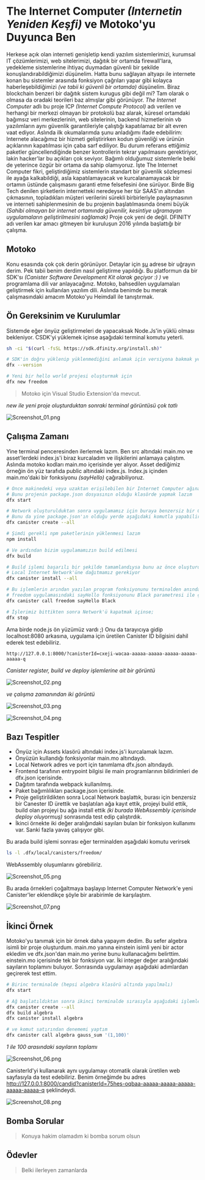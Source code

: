 # The Internet Computer _(Internetin Yeniden Keşfi)_ ve Motoko'yu Duyunca Ben

Herkese açık olan interneti genişletip kendi yazılım sistemlerimizi, kurumsal IT çözümlerimizi, web sitelerimizi, dağıtık bir ortamda firewall'lara, yedekleme sistemlerine ihtiyaç duymadan güvenli bir şekilde konuşlandırabildiğimizi düşünelim. Hatta bunu sağlayan altyapı ile internete konan bu sistemler arasında fonksiyon çağrıları yapar gibi kolayca haberleşebildiğimizi _(ve tabii ki güvenli bir ortamda)_ düşünelim. Biraz blockchain benzeri bir dağıtık sistem kurugus gibi değil mi? Tam olarak o olmasa da oradaki teorileri baz almışlar gibi görünüyor. _The Internet Computer_ adlı bu proje ICP _(Internet Compute Protocol)_ adı verilen ve herhangi bir merkezi olmayan bir protokolü baz alarak, küresel ortamdaki bağımsız veri merkezlerinin, web sitelerinin, backend hizmetlerinin vb yazılımların aynı güvenlik garantileriyle çalıştığı kapatılamaz bir alt evren vaat ediyor. Aslında ilk okumalarımda şunu anladığımı ifade edebilirim: Internete alacağımız bir hizmeti geliştirirken kodun güvenliği ve ürünün açıklarının kapatılması için çaba sarf ediliyor. Bu durum referans ettiğimiz paketler güncellendiğinde benzer kontrollerin tekrar yapılmasını gerektiriyor, lakin hacker'lar bu açıkları çok seviyor. Bağımlı olduğumuz sistemlerle belki de yeterince özgür bir ortama da sahip olamıyoruz. İşte The Internet Computer fikri, geliştirdiğimiz sistemlerin standart bir güvenlik sözleşmesi ile ayağa kalkabildiği, asla kapatılamayacak ve kurcalanamayacak bir ortamın üstünde çalışmasını garanti etme felsefesini öne sürüyor. Birde Big Tech denilen şirketlerin internetteki neredeyse her tür SAAS'ın altından çıkmasının, topladıkları müşteri verilerini sürekli birbirleriyle paylaşmasının ve interneti sahiplenmesinin de bu projenin başlatılmasında önemi büyük _(Sahibi olmayan bir internet ortamında güvenilir, kesintiye uğramayan uygulamaların geliştirilmesini sağlamak)_ Proje çok yeni de değil. DFINITY adı verilen kar amacı gitmeyen bir kuruluşun 2016 yılında başlattığı bir çalışma.

## Motoko

Konu esasında çok çok derin görünüyor. Detaylar için [şu](https://dfinity.org/) adrese bir uğrayın derim. Pek tabii benim derdim nasıl geliştirme yapıldığı. Bu platformun da bir SDK'sı _(Canister Software Development Kit olarak geçiyor :) )_ ve programlama dili var anlayacağınız. Motoko, bahsedilen uygulamaları geliştirmek için kullanılan yazılım dili. Aslında benimde bu merak çalışmasındaki amacım Motoko'yu Heimdall ile tanıştırmak.

## Ön Gereksinim ve Kurulumlar

Sistemde eğer önyüz geliştirmeleri de yapacaksak Node.Js'in yüklü olması bekleniyor. CSDK'yi yüklemek içinse aşağıdaki terminal komutu yeterli.

```bash
sh -ci "$(curl -fsSL https://sdk.dfinity.org/install.sh)"

# SDK'in doğru yüklenip yüklenmediğini anlamak için versiyona bakmak yeterli
dfx --version

# Yeni bir hello world projesi oluşturmak için
dfx new freedom
```

> Motoko için Visual Studio Extension'da mevcut.

_new ile yeni proje oluşturduktan sonraki terminal görüntüsü çok tatlı_

![Screenshot_01.png](./assets/Screenshot_01.png)

## Çalışma Zamanı

Yine terminal penceresinden ilerlemek lazım. Ben src altındaki main.mo ve asset'lerdeki index.js'i biraz kurcaladım ve ilişkilerini anlamaya çalıştım. Aslında motoko kodları main.mo içerisinde yer alıyor. Asset dediğimiz örneğin ön yüz tarafıda public altındaki index.js. Index.js içinden main.mo'daki bir fonksiyonu _(sayHello)_ çağırabiliyoruz.

```bash
# Önce makinedeki veya uzaktan erişilebilen bir Internet Computer ağına bağlanmak gerekiyor
# Bunu projenin package.json dosyasının olduğu klasörde yapmak lazım
dfx start

# Network oluşturulduktan sonra uygulamamız için buraya benzersiz bir Canister Id ile kayıt olmamız gerekiyor
# Bunu da yine package.json'ın olduğu yerde aşağıdaki komutla yapabiliriz 
dfx canister create --all

# Şimdi gerekli npm paketlerinin yüklenmesi lazım
npm install

# Ve ardından bizim uygulamamızın build edilmesi
dfx build

# Build işlemi başarılı bir şekilde tamamlandıysa bunu az önce oluşturduğumuz
# Local Internet Network'üne dağıtmamız gerekiyor
dfx canister install --all

# Bu işlemlerin arından yazılan program fonksiyonunu terminalden anından test edebiliriz
# freedom uygulamasındaki sayHello fonksiyonunu Black parametresi ile çalıştır
dfx canister call freedom sayHello Black

# İşlerimiz bittikten sonra Network'ü kapatmak içinse;
dfx stop
```

Ama birde node.js ön yüzümüz vardı ;) Onu da tarayıcıya gidip localhost:8080 arkasına, uygulama için üretilen Canister ID bilgisini dahil ederek test edebiliriz.

```text
http://127.0.0.1:8000/?canisterId=cxeji-wacaa-aaaaa-aaaaa-aaaaa-aaaaa-aaaaa-q
```

_Canister register, build ve deploy işlemlerine ait bir görüntü_

![Screenshot_02.png](./assets/Screenshot_02.png)

_ve çalışma zamanından iki görüntü_

![Screenshot_03.png](./assets/Screenshot_03.png)

![Screenshot_04.png](./assets/Screenshot_04.png)

## Bazı Tespitler

- Önyüz için Assets klasörü altındaki index.js'i kurcalamak lazım.
- Önyüzün kullandığı fonksiyonlar main.mo altındaydı.
- Local Network adres ve port için tanımlama dfx.json altındaydı.
- Frontend tarafının entrypoint bilgisi ile main programlarının bildirimleri de dfx.json içerisinde.
- Dağıtım tarafında webpack kullanılmış.
- Paket bağımlılıkları package.json içerisinde.
- Proje geliştirildikten sonra Local Network başlattık, burası için benzersiz bir Canester ID ürettik ve başlatılan ağa kayıt ettik, projeyi build ettik, build olan projeyi bu ağa install ettik _(ki burada WebAssembly içerisinde deploy oluyormuş)_ sonrasında test edip çalıştırdık.
- İkinci örnekte iki değer aralığındaki sayıları bulan bir fonksiyon kullanımı var. Sanki fazla yavaş çalışıyor gibi.

Bu arada build işlemi sonrası eğer terminalden aşağıdaki komutu verirsek

```bash
ls -l .dfx/local/canisters/freedom/
```

WebAssembly oluşumlarını görebiliriz.

![Screenshot_05.png](./assets/Screenshot_05.png)

Bu arada örnekleri çoğaltmaya başlayıp Internet Computer Network'e yeni Canister'ler eklendikçe şöyle bir arabirimle de karşılaştım.

![Screenshot_07.png](./assets/Screenshot_07.png)

## İkinci Örnek

Motoko'yu tanımak için bir örnek daha yapayım dedim. Bu sefer algebra isimli bir proje oluşturdum. main.mo yanına einstein isimli yeni bir actor ekledim ve dfx.json'dan main.mo yerine bunu kullanacağımı belirttim. einstein.mo içerisinde tek bir fonksiyon var. İki integer değer aralığındaki sayıların toplamını buluyor. Sonrasında uygulamayı aşağıdaki adımlardan geçirerek test ettim.

```bash
# Birinc terminalde (hepsi algebra klasörü altında yapılmalı)
dfx start

# Ağ başlatıldıktan sonra ikinci terminalde sırasıyla aşağıdaki işlemleri yaptım
dfx canister create --all
dfx build algebra
dfx canister install algebra

# ve komut satırından denememi yaptım
dfx canister call algebra gauss_sum '(1,100)'
```

_1 ile 100 arasındaki sayıların toplamı_

![Screenshot_06.png](./assets/Screenshot_06.png)

CanisterId'yi kullanarak aynı uygulamayı otomatik olarak üretilen web sayfasıyla da test edebiliriz. Benim örneğimde bu adres <http://127.0.0.1:8000/candid?canisterId=75hes-oqbaa-aaaaa-aaaaa-aaaaa-aaaaa-aaaaa-q> şeklindeydi.

![Screenshot_08.png](./assets/Screenshot_08.png)

## Bomba Sorular

> Konuya hakim olamadım ki bomba sorum olsun

## Ödevler

> Belki ilerleyen zamanlarda